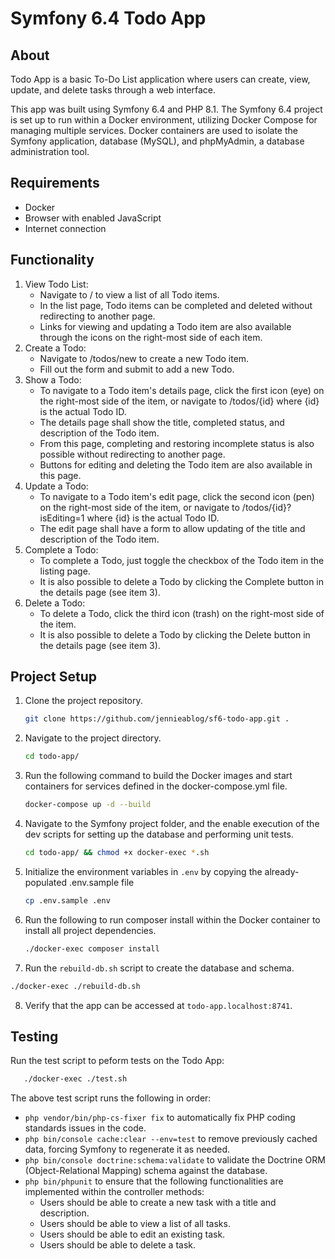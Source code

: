 # Symfony 6.4 Todo App

## About
Todo App is a basic To-Do List application where users can create, view, update, and delete tasks through a web interface.

This app was built using Symfony 6.4 and PHP 8.1. The Symfony 6.4 project is set up to run within a Docker environment, utilizing Docker Compose for managing multiple services. Docker containers are used to isolate the Symfony application, database (MySQL), and phpMyAdmin, a database administration tool.

## Requirements
- Docker
- Browser with enabled JavaScript
- Internet connection

## Functionality
1. View Todo List:
   - Navigate to / to view a list of all Todo items.
   - In the list page, Todo items can be completed and deleted without redirecting to another page.
   - Links for viewing and updating a Todo item are also available through the icons on the right-most side of each item.
2. Create a Todo:
   - Navigate to /todos/new to create a new Todo item.
   - Fill out the form and submit to add a new Todo.
3. Show a Todo:
   - To navigate to a Todo item's details page, click the first icon (eye) on the right-most side of the item, or navigate to /todos/{id} where {id} is the actual Todo ID.
   - The details page shall show the title, completed status, and description of the Todo item.
   - From this page, completing and restoring incomplete status is also possible without redirecting to another page.
   - Buttons for editing and deleting the Todo item are also available in this page.
4. Update a Todo:
   - To navigate to a Todo item's edit page, click the second icon (pen) on the right-most side of the item, or navigate to /todos/{id}?isEditing=1 where {id} is the actual Todo ID.
   - The edit page shall have a form to allow updating of the title and description of the Todo item.
5. Complete a Todo:
   - To complete a Todo, just toggle the checkbox of the Todo item in the listing page.
   - It is also possible to delete a Todo by clicking the Complete button in the details page (see item 3).
5. Delete a Todo:
   - To delete a Todo, click the third icon (trash) on the right-most side of the item.
   - It is also possible to delete a Todo by clicking the Delete button in the details page (see item 3).
  

## Project Setup
1. Clone the project repository.
   ```bash
   git clone https://github.com/jennieablog/sf6-todo-app.git .
   ```
2. Navigate to the project directory.
   ```bash
   cd todo-app/
   ```
3. Run the following command to build the Docker images and start containers for services defined in the docker-compose.yml file.
   ```bash
   docker-compose up -d --build
   ```
4. Navigate to the Symfony project folder, and the enable execution of the dev scripts for setting up the database and performing unit tests.
   ```bash
   cd todo-app/ && chmod +x docker-exec *.sh
   ```
5. Initialize the environment variables in `.env` by copying the already-populated .env.sample file
   ```bash
   cp .env.sample .env
   ```
6. Run the following to run composer install within the Docker container to install all project dependencies.
   ```bash
   ./docker-exec composer install
   ```
7.  Run the `rebuild-db.sh` script to create the database and schema.
   ```bash
   ./docker-exec ./rebuild-db.sh
   ```
8.  Verify that the app can be accessed at `todo-app.localhost:8741`.

## Testing
Run the test script to peform tests on the Todo App:
```bash
   ./docker-exec ./test.sh
```
The above test script runs the following in order:
   - `php vendor/bin/php-cs-fixer fix` to automatically fix PHP coding standards issues in the code.
   - `php bin/console cache:clear --env=test` to remove previously cached data, forcing Symfony to regenerate it as needed.
   - `php bin/console doctrine:schema:validate` to validate the Doctrine ORM (Object-Relational Mapping) schema against the database.
   - `php bin/phpunit` to ensure that the following functionalities are implemented within the controller methods:
     - Users should be able to create a new task with a title and description.
     - Users should be able to view a list of all tasks.
     - Users should be able to edit an existing task.
     - Users should be able to delete a task.

